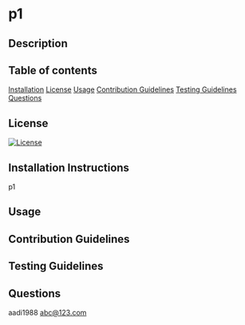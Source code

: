 # p1
## Description

## Table of contents
[Installation](#installation-instructions)
[License](#license)
[Usage](#usage)
[Contribution Guidelines](#contribution-guidelines)
[Testing Guidelines](#testing-guidelines)
[Questions](#questions)
## License
[![License](<https://img.shields.io/static/v1?label=License&message=CC0-1.0&color=green>)]()
## Installation Instructions
p1

## Usage

## Contribution Guidelines

## Testing Guidelines

## Questions
aadi1988
abc@123.com
